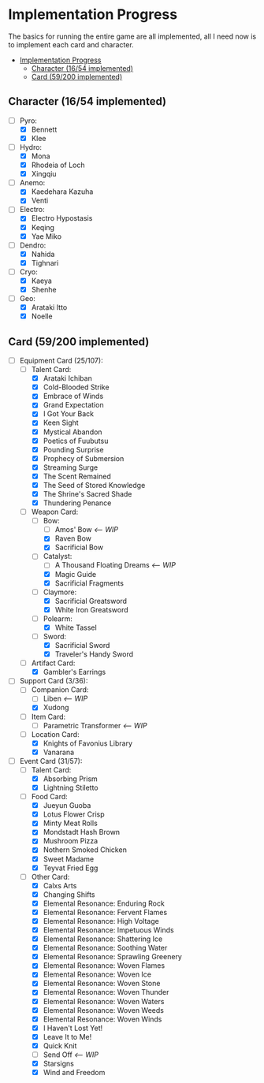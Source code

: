 # Implementation Progress

The basics for running the entire game are all implemented,
all I need now is to implement each card and character.

- [Implementation Progress](#implementation-progress)
  - [Character (16/54 implemented)](#character-1654-implemented)
  - [Card (59/200 implemented)](#card-59200-implemented)

## Character (16/54 implemented)

- [ ] Pyro:
  - [x] Bennett
  - [x] Klee
- [ ] Hydro:
  - [x] Mona
  - [x] Rhodeia of Loch
  - [x] Xingqiu
- [ ] Anemo:
  - [x] Kaedehara Kazuha
  - [x] Venti
- [ ] Electro:
  - [x] Electro Hypostasis
  - [x] Keqing
  - [x] Yae Miko
- [ ] Dendro:
  - [x] Nahida
  - [x] Tighnari
- [ ] Cryo:
  - [x] Kaeya
  - [x] Shenhe
- [ ] Geo:
  - [x] Arataki Itto
  - [x] Noelle

## Card (59/200 implemented)

- [ ] Equipment Card (25/107):
  - [ ] Talent Card:
    - [x] Arataki Ichiban
    - [x] Cold-Blooded Strike
    - [x] Embrace of Winds
    - [x] Grand Expectation
    - [x] I Got Your Back
    - [x] Keen Sight
    - [x] Mystical Abandon
    - [x] Poetics of Fuubutsu
    - [x] Pounding Surprise
    - [x] Prophecy of Submersion
    - [x] Streaming Surge
    - [x] The Scent Remained
    - [x] The Seed of Stored Knowledge
    - [x] The Shrine's Sacred Shade
    - [x] Thundering Penance
  - [ ] Weapon Card:
    - [ ] Bow:
      - [ ] Amos' Bow _<-- WIP_
      - [x] Raven Bow
      - [x] Sacrificial Bow
    - [ ] Catalyst:
      - [ ] A Thousand Floating Dreams _<-- WIP_
      - [x] Magic Guide
      - [x] Sacrificial Fragments
    - [ ] Claymore:
      - [x] Sacrificial Greatsword
      - [x] White Iron Greatsword
    - [ ] Polearm:
      - [x] White Tassel
    - [ ] Sword:
      - [x] Sacrificial Sword
      - [x] Traveler's Handy Sword
  - [ ] Artifact Card:
    - [x] Gambler's Earrings
- [ ] Support Card (3/36):
  - [ ] Companion Card:
    - [ ] Liben _<-- WIP_
    - [x] Xudong
  - [ ] Item Card:
    - [ ] Parametric Transformer _<-- WIP_
  - [ ] Location Card:
    - [x] Knights of Favonius Library
    - [x] Vanarana
- [ ] Event Card (31/57):
  - [ ] Talent Card:
    - [x] Absorbing Prism
    - [x] Lightning Stiletto
  - [ ] Food Card:
    - [x] Jueyun Guoba
    - [x] Lotus Flower Crisp
    - [x] Minty Meat Rolls
    - [x] Mondstadt Hash Brown
    - [x] Mushroom Pizza
    - [x] Nothern Smoked Chicken
    - [x] Sweet Madame
    - [x] Teyvat Fried Egg
  - [ ] Other Card:
    - [x] Calxs Arts
    - [x] Changing Shifts
    - [x] Elemental Resonance: Enduring Rock
    - [x] Elemental Resonance: Fervent Flames
    - [x] Elemental Resonance: High Voltage
    - [x] Elemental Resonance: Impetuous Winds
    - [x] Elemental Resonance: Shattering Ice
    - [x] Elemental Resonance: Soothing Water
    - [x] Elemental Resonance: Sprawling Greenery
    - [x] Elemental Resonance: Woven Flames
    - [x] Elemental Resonance: Woven Ice
    - [x] Elemental Resonance: Woven Stone
    - [x] Elemental Resonance: Woven Thunder
    - [x] Elemental Resonance: Woven Waters
    - [x] Elemental Resonance: Woven Weeds
    - [x] Elemental Resonance: Woven Winds
    - [x] I Haven't Lost Yet!
    - [x] Leave It to Me!
    - [x] Quick Knit
    - [ ] Send Off _<-- WIP_
    - [x] Starsigns
    - [x] Wind and Freedom
